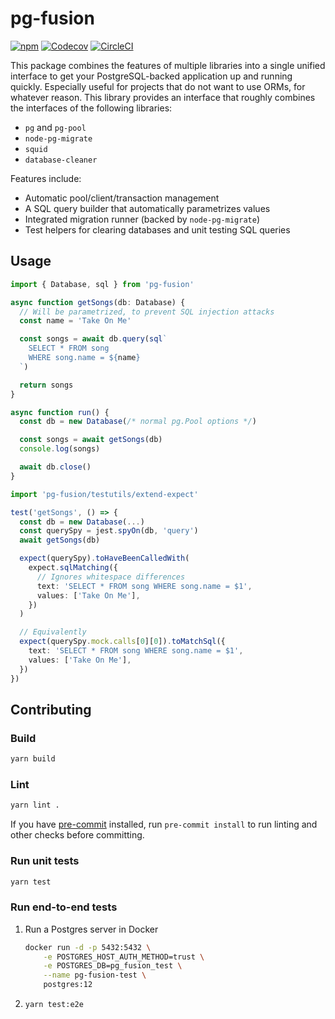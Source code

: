 # pg-fusion

[![npm](https://img.shields.io/npm/v/pg-fusion)](https://npmjs.com/package/pg-fusion)
[![Codecov](https://img.shields.io/codecov/c/github/brandonchinn178/pg-fusion)](https://codecov.io/gh/brandonchinn178/pg-fusion)
[![CircleCI](https://img.shields.io/circleci/build/github/brandonchinn178/pg-fusion/main)](https://app.circleci.com/pipelines/github/brandonchinn178/pg-fusion)

This package combines the features of multiple libraries into a single unified interface to get your PostgreSQL-backed application up and running quickly. Especially useful for projects that do not want to use ORMs, for whatever reason. This library provides an interface that roughly combines the interfaces of the following libraries:

* `pg` and `pg-pool`
* `node-pg-migrate`
* `squid`
* `database-cleaner`

Features include:

* Automatic pool/client/transaction management
* A SQL query builder that automatically parametrizes values
* Integrated migration runner (backed by `node-pg-migrate`)
* Test helpers for clearing databases and unit testing SQL queries

## Usage

```ts
import { Database, sql } from 'pg-fusion'

async function getSongs(db: Database) {
  // Will be parametrized, to prevent SQL injection attacks
  const name = 'Take On Me'

  const songs = await db.query(sql`
    SELECT * FROM song
    WHERE song.name = ${name}
  `)

  return songs
}

async function run() {
  const db = new Database(/* normal pg.Pool options */)

  const songs = await getSongs(db)
  console.log(songs)

  await db.close()
}
```

```ts
import 'pg-fusion/testutils/extend-expect'

test('getSongs', () => {
  const db = new Database(...)
  const querySpy = jest.spyOn(db, 'query')
  await getSongs(db)

  expect(querySpy).toHaveBeenCalledWith(
    expect.sqlMatching({
      // Ignores whitespace differences
      text: 'SELECT * FROM song WHERE song.name = $1',
      values: ['Take On Me'],
    })
  )

  // Equivalently
  expect(querySpy.mock.calls[0][0]).toMatchSql({
    text: 'SELECT * FROM song WHERE song.name = $1',
    values: ['Take On Me'],
  })
})
```

## Contributing

### Build

```bash
yarn build
```

### Lint

```bash
yarn lint .
```

If you have [pre-commit](https://pre-commit.com) installed, run `pre-commit install` to run linting and other checks before committing.

### Run unit tests

```bash
yarn test
```

### Run end-to-end tests

1. Run a Postgres server in Docker

   ```bash
   docker run -d -p 5432:5432 \
       -e POSTGRES_HOST_AUTH_METHOD=trust \
       -e POSTGRES_DB=pg_fusion_test \
       --name pg-fusion-test \
       postgres:12
   ```

1. `yarn test:e2e`
